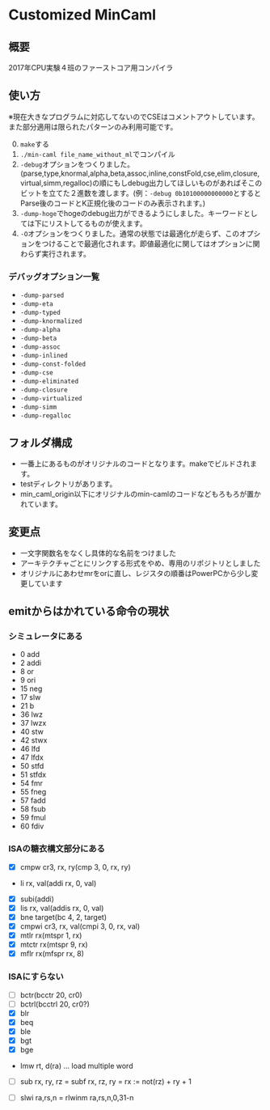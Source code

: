 # Customized MinCaml

## 概要

2017年CPU実験４班のファーストコア用コンパイラ

## 使い方

※現在大きなプログラムに対応してないのでCSEはコメントアウトしています。また部分適用は限られたパターンのみ利用可能です。

0. `make`する
0. `./min-caml file_name_without_ml`でコンパイル
0. `-debug`オプションをつくりました。(parse,type,knormal,alpha,beta,assoc,inline,constFold,cse,elim,closure,virtual,simm,regalloc)の順にもしdebug出力してほしいものがあればそこのビットを立てた２進数を渡します。(例：`-debug 0b10100000000000`とするとParse後のコードとK正規化後のコードのみ表示されます。)
0. `-dump-hoge`でhogeのdebug出力ができるようにしました。キーワードとしては下にリストしてるものが使えます。
0. `-O`オプションをつくりました。通常の状態では最適化が走らず、このオプションをつけることで最適化されます。即値最適化に関してはオプションに関わらず実行されます。

### デバッグオプション一覧

- `-dump-parsed`
- `-dump-eta`
- `-dump-typed`
- `-dump-knormalized`
- `-dump-alpha`
- `-dump-beta`
- `-dump-assoc`
- `-dump-inlined`
- `-dump-const-folded`
- `-dump-cse`
- `-dump-eliminated`
- `-dump-closure`
- `-dump-virtualized`
- `-dump-simm`
- `-dump-regalloc`

## フォルダ構成

- 一番上にあるものがオリジナルのコードとなります。makeでビルドされます。
- testディレクトリがあります。
- min_caml_origin以下にオリジナルのmin-camlのコードなどもろもろが置かれています。

## 変更点

- 一文字関数名をなくし具体的な名前をつけました
- アーキテクチャごとにリンクする形式をやめ、専用のリポジトリとしました
- オリジナルにあわせmrをorに直し、レジスタの順番はPowerPCから少し変更しています

## emitからはかれている命令の現状
### シミュレータにある

- 0 add
- 2 addi
- 8 or
- 9 ori
- 15 neg
- 17 slw
- 21 b
- 36 lwz
- 37 lwzx
- 40 stw
- 42 stwx
- 46 lfd
- 47 lfdx
- 50 stfd
- 51 stfdx
- 54 fmr
- 55 fneg
- 57 fadd
- 58 fsub
- 59 fmul
- 60 fdiv

### ISAの糖衣構文部分にある

- [x] cmpw cr3, rx, ry(cmp 3, 0, rx, ry)
- li rx, val(addi rx, 0, val)
- [x] subi(addi)
- [x] lis rx, val(addis rx, 0, val)
- [x] bne target(bc 4, 2, target)
- [x] cmpwi cr3, rx, val(cmpi 3, 0, rx, val)
- [x] mtlr rx(mtspr 1, rx)
- [x] mtctr rx(mtspr 9, rx)
- [x] mflr rx(mfspr rx, 8)

### ISAにすらない

- [ ] bctr(bcctr 20, cr0)
- [ ] bctrl(bcctrl 20, cr0?)
- [x] blr
- [x] beq
- [x] ble
- [x] bgt
- [x] bge
- lmw rt, d(ra) ... load multiple word
- [ ] sub rx, ry, rz = subf rx, rz, ry = rx := not(rz) + ry + 1
- [ ] slwi ra,rs,n =  rlwinm ra,rs,n,0,31-n

